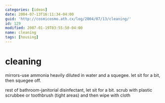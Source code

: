```yaml
---
categories: [ideas]
date: 2004-07-13T16:11:34-04:00
guid: 'http://cosmicosmo.ath.cx/log/2004/07/13/cleaning/'
id: 129
modified: 2007-01-19T03:55:50-04:00
name: cleaning
tags: [housing]
---
```


cleaning
========

mirrors-use ammonia heavily diluted in water and a squegee. let sit for a bit, then squegee off.

rest of bathroom-janitorial disinfectant, let sit for a bit. scrub with plastic scrubbee or toothbrush (tight areas) and then wipe with cloth
